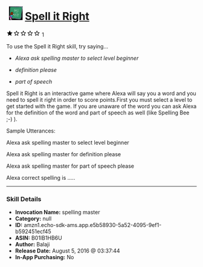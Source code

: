 # &nbsp;<img src="skill_icon" alt="Spell it Right icon" width="36"> [Spell it Right](http://alexa.amazon.com/#skills/amzn1.echo-sdk-ams.app.e5b58930-5a52-4095-9ef1-b592451ecf45)
![1 stars](../../images/ic_star_black_18dp_1x.png)![1 stars](../../images/ic_star_border_black_18dp_1x.png)![1 stars](../../images/ic_star_border_black_18dp_1x.png)![1 stars](../../images/ic_star_border_black_18dp_1x.png)![1 stars](../../images/ic_star_border_black_18dp_1x.png) 1

To use the Spell it Right skill, try saying...

* *Alexa ask spelling master to select level beginner*

* *definition please*

* *part of speech*

Spell it Right is an interactive game where Alexa will say you a word and you need to spell it right in order to score points.First you must select a level to get started with the game. If you are unaware of the word you can ask Alexa for the definition of the word and part of speech as well (like Spelling Bee ;-) ).


Sample Utterances:

Alexa ask spelling master to select level beginner

Alexa ask spelling master for definition please

Alexa ask spelling master for part of speech please

Alexa correct spelling is .....

***

### Skill Details

* **Invocation Name:** spelling master
* **Category:** null
* **ID:** amzn1.echo-sdk-ams.app.e5b58930-5a52-4095-9ef1-b592451ecf45
* **ASIN:** B01IB1HB6U
* **Author:** Balaji
* **Release Date:** August 5, 2016 @ 03:37:44
* **In-App Purchasing:** No
